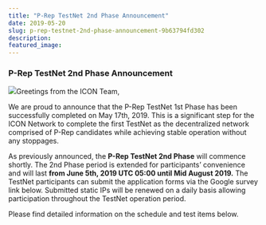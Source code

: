 ```yaml
---
title: "P-Rep TestNet 2nd Phase Announcement"
date: 2019-05-20
slug: p-rep-testnet-2nd-phase-announcement-9b63794fd302
description:
featured_image:
---
```


### P-Rep TestNet 2nd Phase Announcement

![](https://cdn-images-1.medium.com/max/800/1*VoE2vzbWAo8ThSF4yGCspw.png)Greetings from the ICON Team,

We are proud to announce that the P-Rep TestNet 1st Phase has been successfully completed on May 17th, 2019. This is a significant step for the ICON Network to complete the first TestNet as the decentralized network comprised of P-Rep candidates while achieving stable operation without any stoppages.

As previously announced, the **P-Rep TestNet 2nd Phase** will commence shortly. The 2nd Phase period is extended for participants’ convenience and will last **from June 5th, 2019 UTC 05:00 until Mid August 2019.** The TestNet participants can submit the application forms via the Google survey link below. Submitted static IPs will be renewed on a daily basis allowing participation throughout the TestNet operation period.

Please find detailed information on the schedule and test items below.

